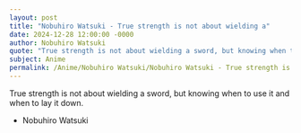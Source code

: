 ```yaml
---
layout: post
title: "Nobuhiro Watsuki - True strength is not about wielding a"
date: 2024-12-28 12:00:00 -0000
author: Nobuhiro Watsuki
quote: "True strength is not about wielding a sword, but knowing when to use it and when to lay it down."
subject: Anime
permalink: /Anime/Nobuhiro Watsuki/Nobuhiro Watsuki - True strength is not about wielding a
---
```


True strength is not about wielding a sword, but knowing when to use it and when to lay it down.

- Nobuhiro Watsuki
